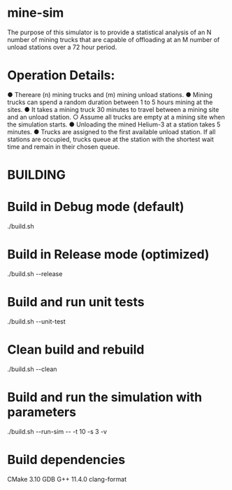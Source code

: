 # mine-sim
The purpose of this simulator is to provide a statistical analysis of an N number of mining trucks that are capable of offloading at an M number of unload stations over a 72 hour period.

 # Operation Details:
 ● Thereare (n) mining trucks and (m) mining unload stations.
 ● Mining trucks can spend a random duration between 1 to 5 hours mining at the sites.
 ● It takes a mining truck 30 minutes to travel between a mining site and an unload station.
 ○ Assume all trucks are empty at a mining site when the simulation starts.
 ● Unloading the mined Helium-3 at a station takes 5 minutes.
 ● Trucks are assigned to the first available unload station. If all stations are occupied, trucks
 queue at the station with the shortest wait time and remain in their chosen queue.


# BUILDING 

# Build in Debug mode (default)
./build.sh

# Build in Release mode (optimized)
./build.sh --release

# Build and run unit tests
./build.sh --unit-test

# Clean build and rebuild
./build.sh --clean

# Build and run the simulation with parameters
./build.sh --run-sim -- -t 10 -s 3 -v

# Build dependencies
CMake 3.10
GDB
G++ 11.4.0
clang-format
